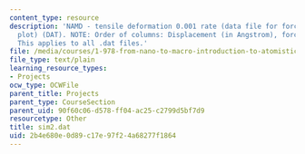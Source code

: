 ```yaml
---
content_type: resource
description: 'NAMD - tensile deformation 0.001 rate (data file for force-displacement
  plot) (DAT). NOTE: Order of columns: Displacement (in Angstrom), force (in pN).
  This applies to all .dat files.'
file: /media/courses/1-978-from-nano-to-macro-introduction-to-atomistic-modeling-techniques-january-iap-2007/2b4e680e0d89c17e97f24a68277f1864_sim2.dat
file_type: text/plain
learning_resource_types:
- Projects
ocw_type: OCWFile
parent_title: Projects
parent_type: CourseSection
parent_uid: 90f60c06-d578-ff04-ac25-c2799d5bf7d9
resourcetype: Other
title: sim2.dat
uid: 2b4e680e-0d89-c17e-97f2-4a68277f1864
---
```

